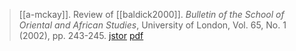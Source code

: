 > [[a-mckay]]. Review of [[baldick2000]]. *Bulletin of the School of Oriental and African Studies*, University of London, Vol. 65, No. 1 (2002), pp. 243-245. [jstor](https://www.jstor.org/stable/4145958) [pdf](a/a-mckay2002.pdf)
